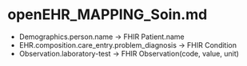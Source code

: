 # openEHR_MAPPING_Soin.md

- Demographics.person.name → FHIR Patient.name
- EHR.composition.care_entry.problem_diagnosis → FHIR Condition
- Observation.laboratory-test → FHIR Observation(code, value, unit)
